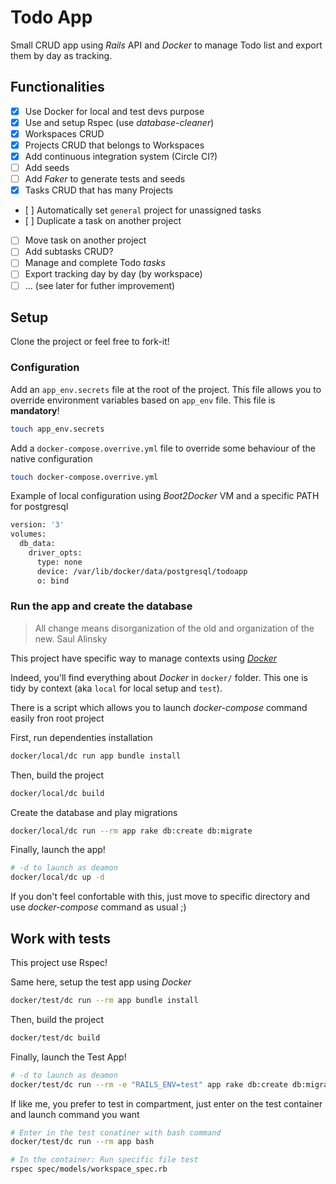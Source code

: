 # Todo App

Small CRUD app using _Rails_ API and _Docker_ to manage Todo list and export them by day as tracking.

## Functionalities

- [x] Use Docker for local and test devs purpose
- [x] Use and setup Rspec (use _database-cleaner_)
- [x] Workspaces CRUD
- [x] Projects CRUD that belongs to Workspaces
- [x] Add continuous integration system (Circle CI?)
- [ ] Add seeds
- [ ] Add _Faker_ to generate tests and seeds
- [x] Tasks CRUD that has many Projects
- [ ] Automatically set `general` project for unassigned tasks
- [ ] Duplicate a task on another project
- [ ] Move task on another project
- [ ] Add subtasks CRUD?
- [ ] Manage and complete Todo _tasks_
- [ ] Export tracking day by day (by workspace)
- [ ] ... (see later for futher improvement)

## Setup

Clone the project or feel free to fork-it!

### Configuration

Add an `app_env.secrets` file at the root of the project.
This file allows you to override environment variables based on `app_env` file.
This file is **mandatory**!

```bash
touch app_env.secrets
```

Add a `docker-compose.overrive.yml` file to override some behaviour of the native configuration

```bash
touch docker-compose.overrive.yml
```

Example of local configuration using _Boot2Docker_ VM and a specific PATH for postgresql

```bash
version: '3'
volumes:
  db_data:
    driver_opts:
      type: none
      device: /var/lib/docker/data/postgresql/todoapp
      o: bind
```

### Run the app and create the database

> All change means disorganization of the old and organization of the new. Saul Alinsky

This project have specific way to manage contexts using [_Docker_](https://www.docker.com/)

Indeed, you'll find everything about _Docker_ in `docker/` folder. This one is tidy
by context (aka `local` for local setup and `test`).

There is a script which allows you to launch _docker-compose_ command easily fron root project

First, run dependenties installation

```bash
docker/local/dc run app bundle install
```

Then, build the project 

```bash
docker/local/dc build
```

Create the database and play migrations

```bash
docker/local/dc run --rm app rake db:create db:migrate
```

Finally, launch the app!

```bash
# -d to launch as deamon
docker/local/dc up -d
```

If you don't feel confortable with this, just move to specific directory and use _docker-compose_ command as usual ;)

## Work with tests

This project use Rspec!

Same here, setup the test app using _Docker_

```bash
docker/test/dc run --rm app bundle install
```

Then, build the project 

```bash
docker/test/dc build
```

Finally, launch the Test App!

```bash
# -d to launch as deamon
docker/test/dc run --rm -e "RAILS_ENV=test" app rake db:create db:migrate rspec
```

If like me, you prefer to test in compartment, just enter on the test container and launch command you want

```bash
# Enter in the test conatiner with bash command
docker/test/dc run --rm app bash

# In the container: Run specific file test
rspec spec/models/workspace_spec.rb
```
